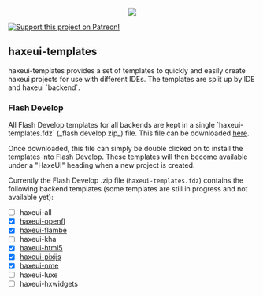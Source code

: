 <p align="center">
  <img src="https://dl.dropboxusercontent.com/u/26678671/haxeui2-warning.png"/>
</p>

<a href="https://www.patreon.com/haxeui"><img src="https://dl.dropboxusercontent.com/u/26678671/patreon_button.png" title="Support this project on Patreon!"/></a>

<h2>haxeui-templates</h2>
haxeui-templates provides a set of templates to quickly and easily create haxeui projects for use with different IDEs. The templates are split up by IDE and haxeui `backend`.

<h3>Flash Develop</h3>
All Flash Develop templates for all backends are kept in a single `haxeui-templates.fdz` (_flash develop zip_) file. This file can be downloaded <a href="https://github.com/haxeui/haxeui-templates/raw/master/flash-develop/haxeui-templates.fdz">here</a>. 

Once downloaded, this file can simply be double clicked on to install the templates into Flash Develop. These templates will then become available under a "HaxeUI" heading when a new project is created.

Currently the Flash Develop .zip file (`haxeui-templates.fdz`) contains the following backend templates (some templates are still in progress and not available yet):

 - [ ] haxeui-all
 - [x] <a href="https://github.com/haxeui/haxeui-templates/tree/master/flash-develop/%24(BaseDir)/Projects/550%20HaxeUI%20-%20OpenFL%20Project">haxeui-openfl</a>
 - [x] <a href="https://github.com/haxeui/haxeui-templates/tree/master/flash-develop/%24(BaseDir)/Projects/560%20HaxeUI%20-%20Flambe%20Project">haxeui-flambe</a>
 - [ ] haxeui-kha
 - [x] <a href="https://github.com/haxeui/haxeui-templates/tree/master/flash-develop/%24(BaseDir)/Projects/540%20HaxeUI%20-%20HTML5%20Project">haxeui-html5</a>
 - [x] <a href="https://github.com/haxeui/haxeui-templates/tree/master/flash-develop/%24(BaseDir)/Projects/570%20HaxeUI%20-%20PixiJS%20Project">haxeui-pixijs</a>
 - [x] <a href="https://github.com/haxeui/haxeui-templates/tree/master/flash-develop/%24(BaseDir)/Projects/580%20HaxeUI%20-%20NME%20Project">haxeui-nme</a>
 - [ ] haxeui-luxe
 - [ ] haxeui-hxwidgets
